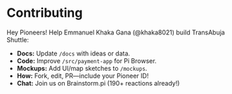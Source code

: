 # Contributing
Hey Pioneers! Help Emmanuel Khaka Gana (@khaka8021) build TransAbuja Shuttle:
- **Docs:** Update `/docs` with ideas or data.
- **Code:** Improve `/src/payment-app` for Pi Browser.
- **Mockups:** Add UI/map sketches to `/mockups`.
- **How:** Fork, edit, PR—include your Pioneer ID!
- **Chat:** Join us on Brainstorm.pi (190+ reactions already!)

